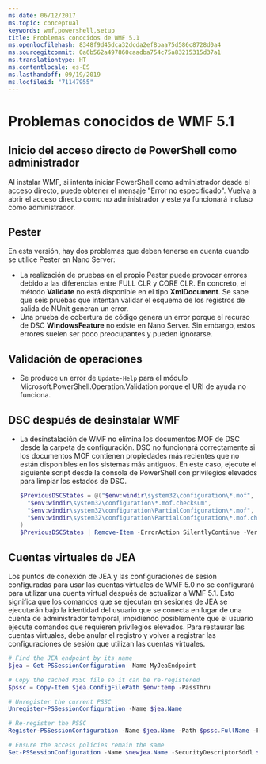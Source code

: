 ```yaml
---
ms.date: 06/12/2017
ms.topic: conceptual
keywords: wmf,powershell,setup
title: Problemas conocidos de WMF 5.1
ms.openlocfilehash: 8348f9d45dca32dcda2ef8baa75d586c8728d0a4
ms.sourcegitcommit: 0a6b562a497860caadba754c75a83215315d37a1
ms.translationtype: HT
ms.contentlocale: es-ES
ms.lasthandoff: 09/19/2019
ms.locfileid: "71147955"
---
```

# <a name="known-issues-in-wmf-51"></a>Problemas conocidos de WMF 5.1

## <a name="starting-powershell-shortcut-as-administrator"></a>Inicio del acceso directo de PowerShell como administrador

Al instalar WMF, si intenta iniciar PowerShell como administrador desde el acceso directo, puede obtener el mensaje "Error no especificado". Vuelva a abrir el acceso directo como no administrador y este ya funcionará incluso como administrador.

## <a name="pester"></a>Pester

En esta versión, hay dos problemas que deben tenerse en cuenta cuando se utilice Pester en Nano Server:

- La realización de pruebas en el propio Pester puede provocar errores debido a las diferencias entre FULL CLR y CORE CLR. En concreto, el método **Validate** no está disponible en el tipo **XmlDocument**. Se sabe que seis pruebas que intentan validar el esquema de los registros de salida de NUnit generan un error.
- Una prueba de cobertura de código genera un error porque el recurso de DSC **WindowsFeature** no existe en Nano Server. Sin embargo, estos errores suelen ser poco preocupantes y pueden ignorarse.

## <a name="operation-validation"></a>Validación de operaciones

- Se produce un error de `Update-Help` para el módulo Microsoft.PowerShell.Operation.Validation porque el URI de ayuda no funciona.

## <a name="dsc-after-uninstall-wmf"></a>DSC después de desinstalar WMF

- La desinstalación de WMF no elimina los documentos MOF de DSC desde la carpeta de configuración. DSC no funcionará correctamente si los documentos MOF contienen propiedades más recientes que no están disponibles en los sistemas más antiguos. En este caso, ejecute el siguiente script desde la consola de PowerShell con privilegios elevados para limpiar los estados de DSC.

  ```powershell
  $PreviousDSCStates = @("$env:windir\system32\configuration\*.mof",
    "$env:windir\system32\configuration\*.mof.checksum",
    "$env:windir\system32\configuration\PartialConfiguration\*.mof",
    "$env:windir\system32\configuration\PartialConfiguration\*.mof.checksum"
  )
  $PreviousDSCStates | Remove-Item -ErrorAction SilentlyContinue -Verbose
  ```

## <a name="jea-virtual-accounts"></a>Cuentas virtuales de JEA

Los puntos de conexión de JEA y las configuraciones de sesión configuradas para usar las cuentas virtuales de WMF 5.0 no se configurará para utilizar una cuenta virtual después de actualizar a WMF 5.1. Esto significa que los comandos que se ejecutan en sesiones de JEA se ejecutarán bajo la identidad del usuario que se conecta en lugar de una cuenta de administrador temporal, impidiendo posiblemente que el usuario ejecute comandos que requieren privilegios elevados. Para restaurar las cuentas virtuales, debe anular el registro y volver a registrar las configuraciones de sesión que utilizan las cuentas virtuales.

```powershell
# Find the JEA endpoint by its name
$jea = Get-PSSessionConfiguration -Name MyJeaEndpoint

# Copy the cached PSSC file so it can be re-registered
$pssc = Copy-Item $jea.ConfigFilePath $env:temp -PassThru

# Unregister the current PSSC
Unregister-PSSessionConfiguration -Name $jea.Name

# Re-register the PSSC
Register-PSSessionConfiguration -Name $jea.Name -Path $pssc.FullName -Force

# Ensure the access policies remain the same
Set-PSSessionConfiguration -Name $newjea.Name -SecurityDescriptorSddl $jea.SecurityDescriptorSddl
```